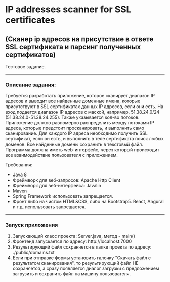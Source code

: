 # IP addresses scanner for SSL certificates
## (Сканер ip адресов на присутствие в ответе SSL сертификата и парсинг полученных сертификатов)

Тестовое задание.

*****************************
### Описание задания:

Требуется разработать приложение, которое сканирует диапазон IP адресов и выводит все найденные доменные имена, которые присутствуют в SSL сертификатах данных IP адресов, если они есть.
На вход подается диапазон IP адресов с маской, например, 51.38.24.0/24 (51.38.24.0-51.38.24.255). Также указывается кол-во потоков. Приложение должно равномерно распределить между потоками IP адреса, которые предстоит просканировать, и выполнить само сканирование. Для каждого IP адреса необходимо получить SSL сертификат, если он есть, и выполнить в теле сертификата поиск любых доменов. Все найденные домены сохранить в текстовый файл. Программа должна иметь web-интерфейс, через который происходит все
взаимодействие пользователя с приложением.

Требования:
* Java 8
* Фреймворк для веб-запросов: Apache Http Client
* Фреймворк для веб-интерфейса: Javalin
* Maven
* Spring Framework использовать запрещается.
* Фронт либо на чистом HTML&CSS, либо на Bootstrap5. React, Angural и т.д. использовать запрещается.

*****************************
### Запуск приложения

1) Запускающий класс проекта: Server.java, метод - main()
2) Фронтенд запускается по адресу: http://localhost:7000
2) Результирующий файл сохраняется в папке проекта по адресу: ./public/domains.txt
3) Если при отправке формы установить галочку "Скачать файл с результатом сканирования", то результирующий файл НЕ сохраняется, а сразу появляется диалог загрузки с предложением загрузить и сохранить файл на машину пользователя.
